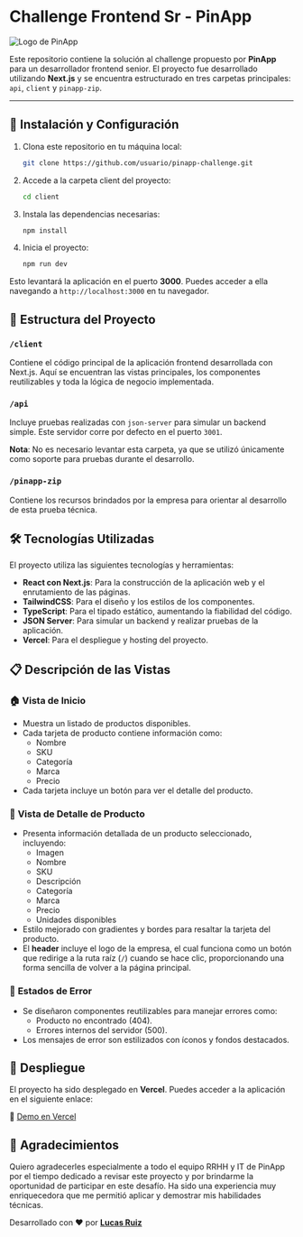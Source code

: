 # Challenge Frontend Sr - PinApp

![Logo de PinApp](https://media.licdn.com/dms/image/v2/C4D0BAQE4Zs_z2J3VVg/company-logo_200_200/company-logo_200_200/0/1660681834521/pinapp_development_logo?e=2147483647&v=beta&t=say4axwNYApYllR5m3jiOrk7uEDnyIitOPhLA57eVhM)

Este repositorio contiene la solución al challenge propuesto por **PinApp** para un desarrollador frontend senior. El proyecto fue desarrollado utilizando **Next.js** y se encuentra estructurado en tres carpetas principales: `api`, `client` y `pinapp-zip`.

---

## 🚀 Instalación y Configuración

1. Clona este repositorio en tu máquina local:
   ```bash
   git clone https://github.com/usuario/pinapp-challenge.git
2. Accede a la carpeta client del proyecto:
   ```bash
   cd client
3. Instala las dependencias necesarias:
   ```bash
   npm install
4. Inicia el proyecto:
    ```bash
    npm run dev

Esto levantará la aplicación en el puerto **3000**. Puedes acceder a ella navegando a `http://localhost:3000` en tu navegador.

## 📂 Estructura del Proyecto

### `/client`
Contiene el código principal de la aplicación frontend desarrollada con Next.js. Aquí se encuentran las vistas principales, los componentes reutilizables y toda la lógica de negocio implementada.

### `/api`
Incluye pruebas realizadas con `json-server` para simular un backend simple. Este servidor corre por defecto en el puerto `3001`.

**Nota**: No es necesario levantar esta carpeta, ya que se utilizó únicamente como soporte para pruebas durante el desarrollo.

### `/pinapp-zip`
Contiene los recursos brindados por la empresa para orientar al desarrollo de esta prueba técnica.


## 🛠️ Tecnologías Utilizadas

El proyecto utiliza las siguientes tecnologías y herramientas:

- **React con Next.js**: Para la construcción de la aplicación web y el enrutamiento de las páginas.
- **TailwindCSS**: Para el diseño y los estilos de los componentes.
- **TypeScript**: Para el tipado estático, aumentando la fiabilidad del código.
- **JSON Server**: Para simular un backend y realizar pruebas de la aplicación.
- **Vercel**: Para el despliegue y hosting del proyecto.

## 📋 Descripción de las Vistas

### 🏠 **Vista de Inicio**
- Muestra un listado de productos disponibles.
- Cada tarjeta de producto contiene información como:
  - Nombre
  - SKU
  - Categoría
  - Marca
  - Precio
- Cada tarjeta incluye un botón para ver el detalle del producto.

### 📄 **Vista de Detalle de Producto**
- Presenta información detallada de un producto seleccionado, incluyendo:
  - Imagen
  - Nombre
  - SKU
  - Descripción
  - Categoría
  - Marca
  - Precio
  - Unidades disponibles
- Estilo mejorado con gradientes y bordes para resaltar la tarjeta del producto.
- El **header** incluye el logo de la empresa, el cual funciona como un botón que redirige a la ruta raíz (`/`) cuando se hace clic, proporcionando una forma sencilla de volver a la página principal.

### 🔄 **Estados de Error**
- Se diseñaron componentes reutilizables para manejar errores como:
  - Producto no encontrado (404).
  - Errores internos del servidor (500).
- Los mensajes de error son estilizados con íconos y fondos destacados.

## 🚀 Despliegue

El proyecto ha sido desplegado en **Vercel**. Puedes acceder a la aplicación en el siguiente enlace:

🔗 [Demo en Vercel](#)

## 🙏 Agradecimientos

Quiero agradecerles especialmente a todo el equipo RRHH y IT de PinApp por el tiempo dedicado a revisar este proyecto y por brindarme la oportunidad de participar en este desafío. Ha sido una experiencia muy enriquecedora que me permitió aplicar y demostrar mis habilidades técnicas.

Desarrollado con ♥ por **[Lucas Ruiz](https://github.com/lucasruiz12/)**
